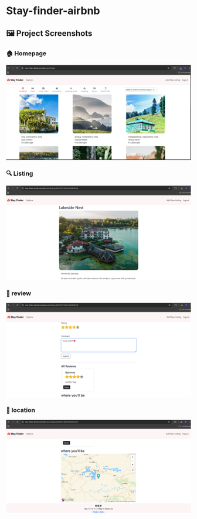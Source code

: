 # Stay-finder-airbnb

## 🖼️ Project Screenshots

### 🏠 Homepage
![Homepage](https://github.com/Pranay-Web0Dev/Stay-finder-airbnb/blob/main/images/Screenshot%202025-06-02%20205249.png?raw=true)

### 🔍 Listing
![Search Result](https://github.com/Pranay-Web0Dev/Stay-finder-airbnb/blob/main/images/Screenshot%202025-06-02%20205311.png?raw=true)

### 📄 review
![Hotel Detail](https://github.com/Pranay-Web0Dev/Stay-finder-airbnb/blob/main/images/Screenshot%202025-06-02%20205437.png?raw=true)

### 🧾 location
![Booking Page](https://github.com/Pranay-Web0Dev/Stay-finder-airbnb/blob/main/images/Screenshot%202025-06-02%20205458.png?raw=true)
